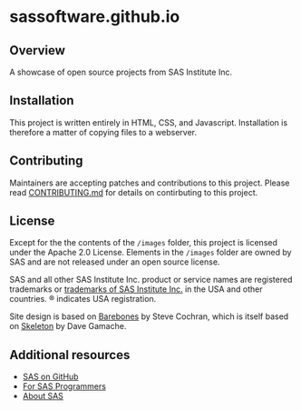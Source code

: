 # sassoftware.github.io

## Overview
A showcase of open source projects from SAS Institute Inc.

## Installation
This project is written entirely in HTML, CSS, and Javascript.
Installation is therefore a matter of copying files to a webserver.

## Contributing
Maintainers are accepting patches and contributions to this project.
Please read [CONTRIBUTING.md](CONTRIBUTING.md) for details on contirbuting to this project.

## License
Except for the the contents of the `/images` folder, this project is licensed under the Apache 2.0 License.
Elements in the `/images` folder are owned by SAS and are not released under an open source license.

SAS and all other SAS Institute Inc. product or service names are registered trademarks or [trademarks of SAS Institute Inc.](https://www.sas.com/en_us/legal/trademarks.html) in the USA and other countries. ® indicates USA registration.

Site design is based on [Barebones](https://github.com/acahir/Barebones) by Steve Cochran, which is itself based on [Skeleton](https://github.com/dhg/Skeleton) by Dave Gamache.

## Additional resources

* [SAS on GitHub](https://github.com/sassoftware)
* [For SAS Programmers](https://developer.sas.com/)
* [About SAS](https://www.sas.com/en_us/home.html)
